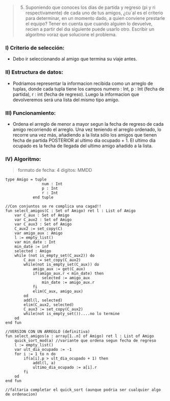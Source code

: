 > 5) Suponiendo que conoces los días de partida y regreso
(pi y ri respectivamente) de cada uno de tus amigos,
¿cu´al es el criterio para determinar, en un momento dado, 
a quien conviene prestarle el equipo?
Tener en cuenta que cuando alguien lo devuelve, 
recien a partir del dıa siguiente puede usarlo otro. Escribir
un algoritmo voraz que solucione el problema.


### I) Criterio de selección:
- Debo ir seleccionando al amigo que termina su viaje antes. 

### II) Estructura de datos: 
- Podriamos representar la informacion recibida como un arreglo de tuplas, 
donde cada tupla tiene los campos 
numero : Int, p : Int (fecha de partida), r : int (fecha de regreso). 
Luego la informacion que devolveremos será una lista del mismo tipo amigo. 

### III) Funcionamiento: 

- Ordena el arreglo de menor a mayor segun la fecha de regreso de cada amigo
recorriendo el arreglo. Una vez teniendo el arreglo ordenado, lo recorre una vez más, 
añadiendo a la lista sólo los amigos que tienen fecha de partida POSTERIOR al ultimo dia 
ocupado + 1. El ultimo dia ocupado es la fecha de llegada del ultimo amigo añadido a la lista.

### IV) Algoritmo:

> formato de fecha: 4 digitos: MMDD

~~~
type Amigo = tuple
                num : Int 
                p : Int 
                r : Int 
            end tuple 

//Con conjuntos se re complica una cagad!!
fun select_amigos(C : Set of Amigo) ret l : List of Amigo
    var C_aux : Set of Amigo 
    var C_aux2 : Set of Amigo
    var C_aux3 : Set of Amigo  
    C_aux2 := set_copy(C)
    var amigo_aux : Amigo 
    l := empty_list()
    var min_date : Int 
    min_date := inf
    selected : Amigo
    while (not is_empty_set(C_aux2)) do
        C_aux := set_copy(C_aux2)   
        while(not is_empty_set(C_aux)) do 
            amigo_aux := get(C_aux)
            if(amigo_aux.r < min_date) then 
                selected := amigo_aux
                min_date := amigo_aux.r 
            fi
            elim(C_aux, amigo_aux) 
        od
        addl(l, selected)
        elim(C_aux2, selected)
        C_aux3 := set_copy(C_aux2)
        while(not is_empty_set())....no lo termine    
    od  
end fun

//VERSION CON UN ARREGLO (definitiva)
fun select_amigos(a : array[1..n] of Amigo) ret l : List of Amigo
    quick_sort_mod(a) //variante que ordena segun fecha de regreso
    l := empty_list()
    var ult_dia_ocupado := -1 
    for i := 1 to n do 
        if(a[i].p > ult_dia_ocupado + 1) then 
            addl(l, a)
            ultimo_dia_ocupado := a[i].r
        fi 
    od 
end fun 

//faltaria completar el quick_sort (aunque podria ser cualquier algo de ordenacion)

~~~